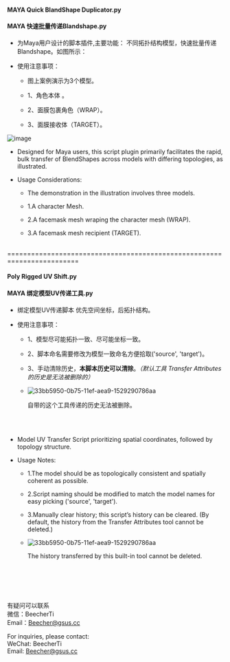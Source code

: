 #### MAYA Quick BlandShape Duplicator.py

#### MAYA 快速批量传递Blandshape.py

*   为Maya用户设计的脚本插件,主要功能： 不同拓扑结构模型，快速批量传递Blandshape。如图所示：

*   使用注意事项：&#x20;

    *   图上案例演示为3个模型。

    *   1、角色本体   。

    *   2、面膜包裹角色（WRAP）。

    *   3、面膜接收体（TARGET）。

![image](https://github.com/Beehcer/BlandShapeDuplicator/assets/52235943/02098033-1c1b-4fe6-a101-6a3ae23e93b1)

*   Designed for Maya users, this script plugin primarily facilitates the rapid, bulk transfer of BlendShapes across models with differing topologies, as illustrated.

*   Usage Considerations:

    *   The demonstration in the illustration involves three models.

    *   1.A character Mesh.

    *   2.A facemask mesh wraping the character mesh (WRAP).

    *   3.A facemask mesh recipient (TARGET).

</br>
========================================================================
</br>

#### Poly Rigged UV Shift.py

#### MAYA 绑定模型UV传递工具.py

*   绑定模型UV传递脚本 优先空间坐标，后拓扑结构。

*   使用注意事项：

    *   1、模型尽可能拓扑一致、尽可能坐标一致。

    *   2、脚本命名需要修改为模型一致命名方便拾取('source', 'target')。

    *   3、手动清除历史，**本脚本历史可以清除**。*（默认工具 Transfer Attributes 的历史是无法被删除的）*

    *   ![33bb5950-0b75-11ef-aea9-1529290786aa](https://github.com/Beehcer/MayaTools/assets/52235943/e41e17c2-fd99-47a1-b7d3-584e3e3cea98)

        自带的这个工具传递的历史无法被删除。

</br>
</br>

*   Model UV Transfer Script prioritizing spatial coordinates, followed by topology structure.

*   Usage Notes:

    *   1.The model should be as topologically consistent and spatially coherent as possible.

    *   2.Script naming should be modified to match the model names for easy picking ('source', 'target').

    *   3.Manually clear history; this script’s history can be cleared. (By default, the history from the Transfer Attributes tool cannot be deleted.)

    *   ![33bb5950-0b75-11ef-aea9-1529290786aa](https://github.com/Beehcer/MayaTools/assets/52235943/e41e17c2-fd99-47a1-b7d3-584e3e3cea98)

        The history transferred by this built-in tool cannot be deleted.

</br>
</br>
</br>
</br>

有疑问可以联系</br>
微信：BeecherTi</br>
Email：<Beecher@gsus.cc></br>

For inquiries, please contact:</br>
WeChat: BeecherTi</br>
Email: <Beecher@gsus.cc></br>
